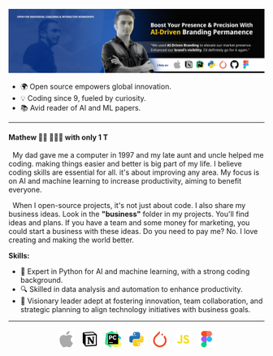 ![mathew karimi banner](https://github.com/mtkarimi/mtkarimi/blob/main/images/meow.png)
- 🌍 Open source empowers global innovation.
- 💡 Coding since 9, fueled by curiosity.
- 📚 Avid reader of AI and ML papers.

---
#### Mathew 👋🏾 👨🏽‍💻 with only 1 T
&nbsp;
My dad gave me a computer in 1997 and my late aunt and uncle helped me coding. ⁤⁤making things easier and better is big part of my life. ⁤I believe coding skills are essential for all. it's about improving any area. ⁤⁤My focus is on AI and machine learning to increase productivity, aiming to benefit everyone.

&nbsp;
When I open-source projects, it's not just about code. I also share my business ideas. Look in the **"business"** folder in my projects. You'll find ideas and plans. If you have a team and some money for marketing, you could start a business with these ideas. Do you need to pay me? No. I love creating and making the world better. 

**Skills:**
- 🐍 Expert in Python for AI and machine learning, with a strong coding background.
- 🔍 Skilled in data analysis and automation to enhance productivity.
- 🌟 Visionary leader adept at fostering innovation, team collaboration, and strategic planning to align technology initiatives with business goals.

---
<p align="center">
  <img src="images/apple-svgrepo-com-2.svg" width="32px" style="margin: 5px;" />
  <img src="images/notion-logo-svgrepo-com.svg" width="32px" style="margin: 5px;" />
  <img src="images/jb-pycharm-svgrepo-com.svg" width="32px" style="margin: 5px;" />
  <img src="images/python-svgrepo-com.svg" width="32px" style="margin: 5px;" />
  <img src="images/pytorch-svgrepo-com.svg" width="32px" style="margin: 5px;" />
  <img src="images/js-svgrepo-com.svg" width="32px" style="margin: 5px;" />
  <img src="images/figma-svgrepo-com.svg" width="32px" style="margin: 5px;" />
</p>
